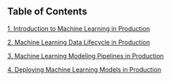 ## Table of Contents
[1. Introduction to Machine Learning in Production](#1)<br/>


[2. Machine Learning Data Lifecycle in Production](#2)<br/>

[3. Machine Learning Modeling Pipelines in Production](#3)<br/>

[4. Deploying Machine Learning Models in Production](#4)<br/>

